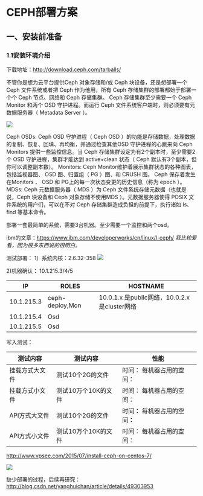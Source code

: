 # CEPH部署方案

## 一、安装前准备
### 1.1安装环境介绍

下载地址：http://download.ceph.com/tarballs/

不管你是想为云平台提供Ceph 对象存储和/或 Ceph 块设备，还是想部署一个 Ceph 文件系统或者把 Ceph 作为他用，所有 Ceph 存储集群的部署都始于部署一个个 Ceph 节点、网络和 Ceph 存储集群。 Ceph 存储集群至少需要一个 Ceph Monitor 和两个 OSD 守护进程。而运行 Ceph 文件系统客户端时，则必须要有元数据服务器（ Metadata Server ）。

![](media/14987030377996/14987040466654.png)

Ceph OSDs: Ceph OSD 守护进程（ Ceph OSD ）的功能是存储数据，处理数据的复制、恢复、回填、再均衡，并通过检查其他OSD 守护进程的心跳来向 Ceph Monitors 提供一些监控信息。当 Ceph 存储集群设定为有2个副本时，至少需要2个 OSD 守护进程，集群才能达到 active+clean 状态（ Ceph 默认有3个副本，但你可以调整副本数）。
Monitors: Ceph Monitor维护着展示集群状态的各种图表，包括监视器图、 OSD 图、归置组（ PG ）图、和 CRUSH 图。 Ceph 保存着发生在Monitors 、 OSD 和 PG上的每一次状态变更的历史信息（称为 epoch ）。
MDSs: Ceph 元数据服务器（ MDS ）为 Ceph 文件系统存储元数据（也就是说，Ceph 块设备和 Ceph 对象存储不使用MDS ）。元数据服务器使得 POSIX 文件系统的用户们，可以在不对 Ceph 存储集群造成负担的前提下，执行诸如 ls、find 等基本命令。

部署一套最简单的系统，需要3台机器。至少需要一个监控和两个osd。


ibm的文章：https://www.ibm.com/developerworks/cn/linux/l-ceph/
*我比较爱看，因为很多东西说的很明白。*


测试部署：
1）系统内核：2.6.32-358
![](media/14987030377996/14987065389614.jpg)

2)机器确认：
10.1.215.3/4/5

| IP | ROLES |HOSTNAME  |
| --- | --- | --- |
| 10.1.215.3 | ceph-deploy,Mon | 10.0.1.x 是public网络，10.0.2.x是cluster网络 |
| 10.1.215.4 | Osd |  |
| 10.1.215.5 | Osd |  |


写入测试：

| 测试内容 | 测试内容 |性能  |
| --- | --- | --- |
| 挂载方式大文件 |测试10个2G的文件  | 时间：  每机器占用的空间： |
| 挂载方式小文件 |测试10万个10K的文件  |时间：  每机器占用的空间：   |
| API方式大文件 |测试10个2G的文件  | 时间：  每机器占用的空间：  |
| API方式小文件 | 测试10万个10K的文件 | 时间：  每机器占用的空间：  |


http://www.vpsee.com/2015/07/install-ceph-on-centos-7/

![](media/14987030377996/14987089677398.png)


缺少部署的过程，后续再研究：
http://blog.csdn.net/yanghuichan/article/details/49303953

